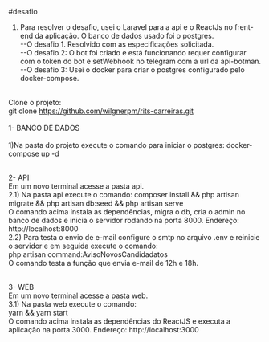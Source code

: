 #desafio
</br>

1. Para resolver o desafio, usei o Laravel para a api e o ReactJs no frent-end da aplicação. O banco de dados usado foi o postgres.
   </br>
   --O desafio 1. Resolvido com as especificações solicitada.
   </br>
   --O desafio 2: O bot foi criado e está funcionando requer configurar com o token do bot e setWebhook no telegram com a url da api-botman.
   </br>
   --O desafio 3: Usei o docker para criar o postgres configurado pelo docker-compose.
   </br></br>

Clone o projeto:</br>
git clone https://github.com/wilgnerpm/rits-carreiras.git
</br></br>
1- BANCO DE DADOS</br>
</br>
1)Na pasta do projeto execute o comando para iniciar o postgres:
docker-compose up -d
</br></br>

2- API
</br>
Em um novo terminal acesse a pasta api.
</br>
2.1) Na pasta api execute o comando:
composer install && php artisan migrate && php artisan db:seed && php artisan serve
</br>
O comando acima instala as dependências, migra o db, cria o admin no banco de dados e inicia o servidor rodando na porta 8000. Endereço: http://localhost:8000
</br>
2.2) Para testa o envio de e-mail configure o smtp no arquivo .env e reinicie o servidor e em seguida execute o comando:
</br>
php artisan command:AvisoNovosCandidadatos
</br>
O comando testa a função que envia e-mail de 12h e 18h.
</br></br>

3- WEB
</br>
Em um novo terminal acesse a pasta web.
</br>
3.1) Na pasta web execute o comando:
</br>
yarn && yarn start
</br>
O comando acima instala as dependências do ReactJS e executa a aplicação na porta 3000. Endereço: http://localhost:3000
